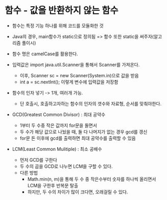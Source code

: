 # 함수 - 값을 반환하지 않는 함수

* 함수는 특정 기능 하나를 위해 코드를 모듈화한 것
* Java의 경우, main함수가 static으로 정의됨 => 함수 또한 static을 써주자(알고리즘 풀이시)
* 함수 명은 camelCase를 활용한다.
* 입력값은 import java.util.Scanner을 통해서 Scanner를 가져온다.
    * 이후, Scanner sc = new Scanner(System.in)으로 값을 받음
    * int a = sc.nextInt(); 이렇게 변수에 입력값을 저장함
* 함수의 인자 넣기 -> 1개, 여러개 가능.
    * 단 호출시, 호출하고자하는 함수의 인자의 갯수와 자료형, 순서를 맞춰야한다.

* GCD(Greatest Common Divisor) : 최대 공약수
    * 1부터 두 수중 작은 값까지 for문을 돌면서
    * 두 수가 해당 값으로 나눴을 때, 둘 다 나머지가 없는 경우 gcd를 갱신
    * for문 돈 이후에 gcd를 출력하면 최대 공약수를 출력할 수 있음

* LCM(Least Common Mulitiple) : 최소 공배수
    * 먼저 GCD를 구한다
    * 두 수의 곱을 GCD로 나누면 LCM을 구할 수 있다.
    * 다른 방법
      * Math.min(n, m)을 통해 두 수 중 작은수부터 숫자를 하나씩 올리면서 LCM을 구한후 반복문 탈출
      * 하지만, 두 수의 차이가 많이 크다면, 오래걸릴 수 있다.